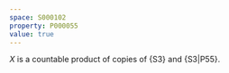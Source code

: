 ```yaml
---
space: S000102
property: P000055
value: true
---
```


$X$ is a countable product of copies of {S3}
and {S3|P55}.
